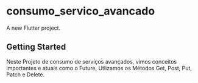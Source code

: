 # consumo_servico_avancado

A new Flutter project.

## Getting Started

Neste Projeto de consumo de serviços avançados, vimos conceitos importantes e atuais 
como o Future, Utlizamos os Métodos Get, Post, Put, Patch e Delete.
